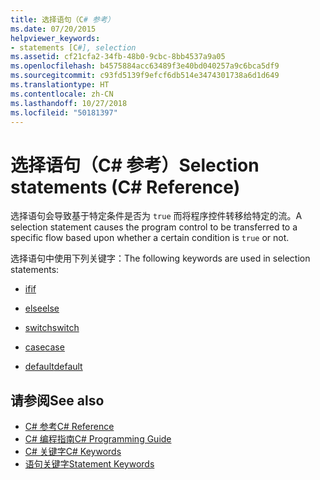 ```yaml
---
title: 选择语句（C# 参考）
ms.date: 07/20/2015
helpviewer_keywords:
- statements [C#], selection
ms.assetid: cf21cfa2-34fb-48b0-9cbc-8bb4537a9a05
ms.openlocfilehash: b4575884acc63489f3e40bd040257a9c6bca5df9
ms.sourcegitcommit: c93fd5139f9efcf6db514e3474301738a6d1d649
ms.translationtype: HT
ms.contentlocale: zh-CN
ms.lasthandoff: 10/27/2018
ms.locfileid: "50181397"
---
```

# <a name="selection-statements-c-reference"></a><span data-ttu-id="83699-102">选择语句（C# 参考）</span><span class="sxs-lookup"><span data-stu-id="83699-102">Selection statements (C# Reference)</span></span>

<span data-ttu-id="83699-103">选择语句会导致基于特定条件是否为 `true` 而将程序控件转移给特定的流。</span><span class="sxs-lookup"><span data-stu-id="83699-103">A selection statement causes the program control to be transferred to a specific flow based upon whether a certain condition is `true` or not.</span></span>

<span data-ttu-id="83699-104">选择语句中使用下列关键字：</span><span class="sxs-lookup"><span data-stu-id="83699-104">The following keywords are used in selection statements:</span></span>

- [<span data-ttu-id="83699-105">if</span><span class="sxs-lookup"><span data-stu-id="83699-105">if</span></span>](if-else.md)

- [<span data-ttu-id="83699-106">else</span><span class="sxs-lookup"><span data-stu-id="83699-106">else</span></span>](if-else.md)

- [<span data-ttu-id="83699-107">switch</span><span class="sxs-lookup"><span data-stu-id="83699-107">switch</span></span>](switch.md)

- [<span data-ttu-id="83699-108">case</span><span class="sxs-lookup"><span data-stu-id="83699-108">case</span></span>](switch.md)

- [<span data-ttu-id="83699-109">default</span><span class="sxs-lookup"><span data-stu-id="83699-109">default</span></span>](switch.md)

## <a name="see-also"></a><span data-ttu-id="83699-110">请参阅</span><span class="sxs-lookup"><span data-stu-id="83699-110">See also</span></span>

- [<span data-ttu-id="83699-111">C# 参考</span><span class="sxs-lookup"><span data-stu-id="83699-111">C# Reference</span></span>](../index.md)
- [<span data-ttu-id="83699-112">C# 编程指南</span><span class="sxs-lookup"><span data-stu-id="83699-112">C# Programming Guide</span></span>](../../programming-guide/index.md)
- [<span data-ttu-id="83699-113">C# 关键字</span><span class="sxs-lookup"><span data-stu-id="83699-113">C# Keywords</span></span>](index.md)
- [<span data-ttu-id="83699-114">语句关键字</span><span class="sxs-lookup"><span data-stu-id="83699-114">Statement Keywords</span></span>](statement-keywords.md)